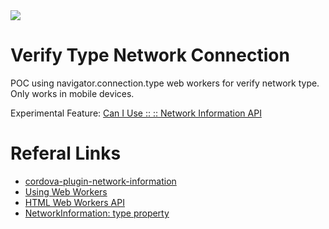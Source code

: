 <img src="https://media.giphy.com/media/v1.Y2lkPTc5MGI3NjExbmJ3ajRlYTUzbnU1cm40ZmtyMGhwaWJ3MDZwaWMzOXgwNjhqcTE0ZyZlcD12MV9pbnRlcm5hbF9naWZfYnlfaWQmY3Q9Zw/Q2Coq9BYwOgYltkpo3/giphy.gif" />

# Verify Type Network Connection
POC using navigator.connection.type web workers for verify network type. Only works in mobile devices.

Experimental Feature: [Can I Use :: :: Network Information API](https://caniuse.com/netinfo)

# Referal Links
  - [cordova-plugin-network-information](https://github.com/apache/cordova-plugin-network-information)
  - [Using Web Workers](https://developer.mozilla.org/en-US/docs/Web/API/Web_Workers_API/Using_web_workers)
  - [HTML Web Workers API](https://www.w3schools.com/html/html5_webworkers.asp)
  - [NetworkInformation: type property](https://developer.mozilla.org/en-US/docs/Web/API/NetworkInformation/type)
